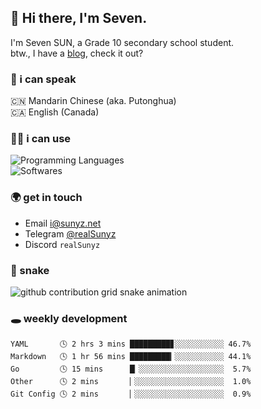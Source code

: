 ## 👋 Hi there, I'm Seven.

I'm Seven SUN, a Grade 10 secondary school student.  
btw., I have a [blog](https://sunyz.net), check it out?

### 💬 i can speak

🇨🇳 Mandarin Chinese (aka. Putonghua)  
🇨🇦 English (Canada)

### 👩‍💻 i can use

![Programming Languages](https://skillicons.dev/icons?i=cpp,html,python,bash,md,latex)  
![Softwares](https://skillicons.dev/icons?i=ai,pr,ps,xd,figma,vscode)

### 🌍 get in touch

* Email i@sunyz.net
* Telegram [@realSunyz](https://t.me/realSunyz)
* Discord `realSunyz`

### 🐍 snake
<picture>
  <source media="(prefers-color-scheme: dark)" srcset="https://raw.githubusercontent.com/realSunyz/realSunyz/main/snake/snake-dark.svg" />
  <source media="(prefers-color-scheme: light)" srcset="https://raw.githubusercontent.com/realSunyz/realSunyz/main/snake/snake.svg" />
  <img alt="github contribution grid snake animation" src="github-snake.svg" />
</picture>

### 🕳️ weekly development
<!-- waka-box start -->
```text
YAML       🕓 2 hrs 3 mins █████████▊░░░░░░░░░░░ 46.7%
Markdown   🕓 1 hr 56 mins █████████▎░░░░░░░░░░░ 44.1%
Go         🕓 15 mins      █▏░░░░░░░░░░░░░░░░░░░  5.7%
Other      🕓 2 mins       ▏░░░░░░░░░░░░░░░░░░░░  1.0%
Git Config 🕓 2 mins       ▏░░░░░░░░░░░░░░░░░░░░  0.9%
```
<!-- Powered by https://github.com/realSunyz/waka-box-go . -->
<!-- waka-box end -->